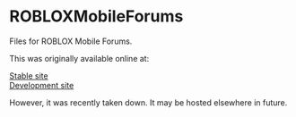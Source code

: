 ROBLOXMobileForums
==================

Files for ROBLOX Mobile Forums.

This was originally available online at:

[Stable site](http://deplex.tk/projects/demos/mobileforums/)  
[Development site](http://deplex.tk/projects/tests/mobileforums/)

However, it was recently taken down. It may be hosted elsewhere in future.
